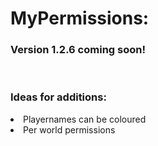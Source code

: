 <h1>MyPermissions:</h1>
<article>
<h3>Version 1.2.6 coming soon!</h3>
<br>
<h3>Ideas for additions:</h3>
<li>Playernames can be coloured</li>
<li>Per world permissions</li>
</article>
